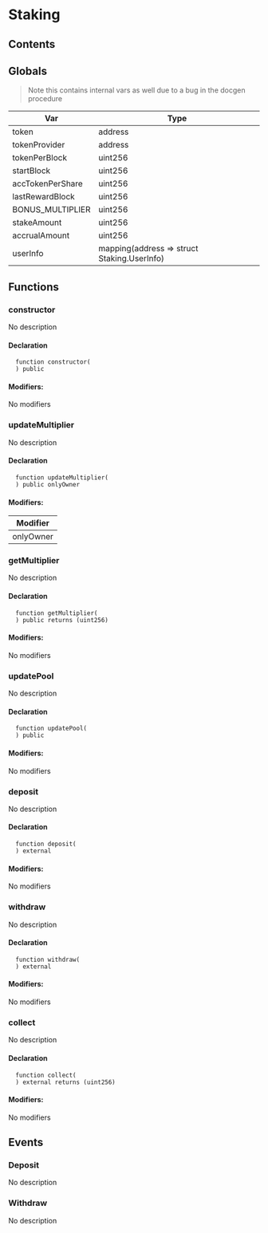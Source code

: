 # Staking





## Contents
<!-- START doctoc -->
<!-- END doctoc -->

## Globals

> Note this contains internal vars as well due to a bug in the docgen procedure

| Var | Type |
| --- | --- |
| token | address |
| tokenProvider | address |
| tokenPerBlock | uint256 |
| startBlock | uint256 |
| accTokenPerShare | uint256 |
| lastRewardBlock | uint256 |
| BONUS_MULTIPLIER | uint256 |
| stakeAmount | uint256 |
| accrualAmount | uint256 |
| userInfo | mapping(address => struct Staking.UserInfo) |



## Functions

### constructor
No description


#### Declaration
```solidity
  function constructor(
  ) public
```

#### Modifiers:
No modifiers



### updateMultiplier
No description


#### Declaration
```solidity
  function updateMultiplier(
  ) public onlyOwner
```

#### Modifiers:
| Modifier |
| --- |
| onlyOwner |



### getMultiplier
No description


#### Declaration
```solidity
  function getMultiplier(
  ) public returns (uint256)
```

#### Modifiers:
No modifiers



### updatePool
No description


#### Declaration
```solidity
  function updatePool(
  ) public
```

#### Modifiers:
No modifiers



### deposit
No description


#### Declaration
```solidity
  function deposit(
  ) external
```

#### Modifiers:
No modifiers



### withdraw
No description


#### Declaration
```solidity
  function withdraw(
  ) external
```

#### Modifiers:
No modifiers



### collect
No description


#### Declaration
```solidity
  function collect(
  ) external returns (uint256)
```

#### Modifiers:
No modifiers





## Events

### Deposit
No description

  


### Withdraw
No description

  


